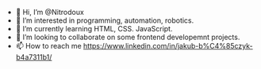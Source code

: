 - 👋 Hi, I’m @Nitrodoux 
- 👀 I’m interested in programming, automation, robotics.
- 🌱 I’m currently learning HTML, CSS. JavaScript.
- 💞️ I’m looking to collaborate on some frontend developemnt projects.
- 📫 How to reach me https://www.linkedin.com/in/jakub-b%C4%85czyk-b4a7311b1/

<!---
Nitrodoux/Nitrodoux is a ✨ special ✨ repository because its `README.md` (this file) appears on your GitHub profile.
You can click the Preview link to take a look at your changes.
--->
